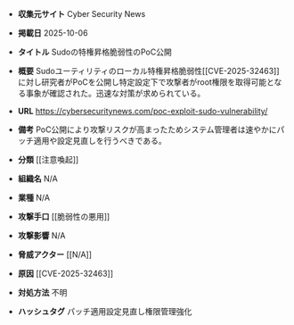 - **収集元サイト**
Cyber Security News

- **掲載日**
2025-10-06

- **タイトル**
Sudoの特権昇格脆弱性のPoC公開

- **概要**
Sudoユーティリティのローカル特権昇格脆弱性[[CVE-2025-32463]]に対し研究者がPoCを公開し特定設定下で攻撃者がroot権限を取得可能となる事象が確認された。迅速な対策が求められている。

- **URL**
https://cybersecuritynews.com/poc-exploit-sudo-vulnerability/

- **備考**
PoC公開により攻撃リスクが高まったためシステム管理者は速やかにパッチ適用や設定見直しを行うべきである。

- **分類**
[[注意喚起]]

- **組織名**
N/A

- **業種**
N/A

- **攻撃手口**
[[脆弱性の悪用]]

- **攻撃影響**
N/A

- **脅威アクター**
[[N/A]]

- **原因**
[[CVE-2025-32463]]

- **対処方法**
不明

- **ハッシュタグ**
パッチ適用設定見直し権限管理強化
